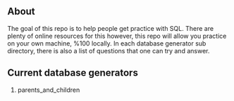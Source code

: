 ## About
The goal of this repo is to help people get practice with SQL. There are plenty
of online resources for this however, this repo will allow you practice on your
own machine, %100 locally. In each database generator sub directory, there is
also a list of questions that one can try and answer.

## Current database generators
1. parents_and_children
